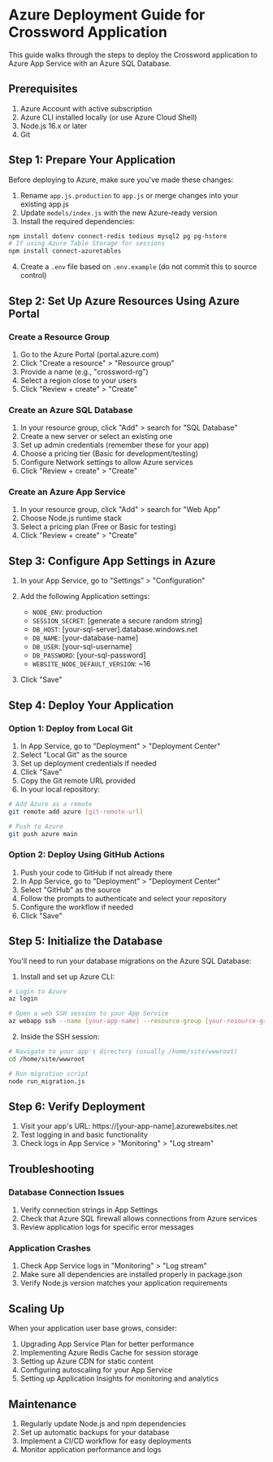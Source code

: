 # Azure Deployment Guide for Crossword Application

This guide walks through the steps to deploy the Crossword application to Azure App Service with an Azure SQL Database.

## Prerequisites

1. Azure Account with active subscription
2. Azure CLI installed locally (or use Azure Cloud Shell)
3. Node.js 16.x or later
4. Git

## Step 1: Prepare Your Application

Before deploying to Azure, make sure you've made these changes:

1. Rename `app.js.production` to `app.js` or merge changes into your existing app.js
2. Update `models/index.js` with the new Azure-ready version
3. Install the required dependencies:

```bash
npm install dotenv connect-redis tedious mysql2 pg pg-hstore
# If using Azure Table Storage for sessions
npm install connect-azuretables
```

4. Create a `.env` file based on `.env.example` (do not commit this to source control)

## Step 2: Set Up Azure Resources Using Azure Portal

### Create a Resource Group

1. Go to the Azure Portal (portal.azure.com)
2. Click "Create a resource" > "Resource group"
3. Provide a name (e.g., "crossword-rg")
4. Select a region close to your users
5. Click "Review + create" > "Create"

### Create an Azure SQL Database

1. In your resource group, click "Add" > search for "SQL Database"
2. Create a new server or select an existing one
3. Set up admin credentials (remember these for your app)
4. Choose a pricing tier (Basic for development/testing)
5. Configure Network settings to allow Azure services
6. Click "Review + create" > "Create"

### Create an Azure App Service

1. In your resource group, click "Add" > search for "Web App"
2. Choose Node.js runtime stack
3. Select a pricing plan (Free or Basic for testing)
4. Click "Review + create" > "Create"

## Step 3: Configure App Settings in Azure

1. In your App Service, go to "Settings" > "Configuration"
2. Add the following Application settings:
   - `NODE_ENV`: production
   - `SESSION_SECRET`: [generate a secure random string]
   - `DB_HOST`: [your-sql-server].database.windows.net
   - `DB_NAME`: [your-database-name]
   - `DB_USER`: [your-sql-username]
   - `DB_PASSWORD`: [your-sql-password]
   - `WEBSITE_NODE_DEFAULT_VERSION`: ~16

3. Click "Save"

## Step 4: Deploy Your Application

### Option 1: Deploy from Local Git

1. In App Service, go to "Deployment" > "Deployment Center"
2. Select "Local Git" as the source
3. Set up deployment credentials if needed
4. Click "Save"
5. Copy the Git remote URL provided
6. In your local repository:

```bash
# Add Azure as a remote
git remote add azure [git-remote-url]

# Push to Azure
git push azure main
```

### Option 2: Deploy Using GitHub Actions

1. Push your code to GitHub if not already there
2. In App Service, go to "Deployment" > "Deployment Center"
3. Select "GitHub" as the source
4. Follow the prompts to authenticate and select your repository
5. Configure the workflow if needed
6. Click "Save"

## Step 5: Initialize the Database

You'll need to run your database migrations on the Azure SQL Database:

1. Install and set up Azure CLI:

```bash
# Login to Azure
az login

# Open a web SSH session to your App Service
az webapp ssh --name [your-app-name] --resource-group [your-resource-group]
```

2. Inside the SSH session:

```bash
# Navigate to your app's directory (usually /home/site/wwwroot)
cd /home/site/wwwroot

# Run migration script
node run_migration.js
```

## Step 6: Verify Deployment

1. Visit your app's URL: https://[your-app-name].azurewebsites.net
2. Test logging in and basic functionality
3. Check logs in App Service > "Monitoring" > "Log stream"

## Troubleshooting

### Database Connection Issues

1. Verify connection strings in App Settings
2. Check that Azure SQL firewall allows connections from Azure services
3. Review application logs for specific error messages

### Application Crashes

1. Check App Service logs in "Monitoring" > "Log stream"
2. Make sure all dependencies are installed properly in package.json
3. Verify Node.js version matches your application requirements

## Scaling Up

When your application user base grows, consider:

1. Upgrading App Service Plan for better performance
2. Implementing Azure Redis Cache for session storage
3. Setting up Azure CDN for static content
4. Configuring autoscaling for your App Service
5. Setting up Application Insights for monitoring and analytics

## Maintenance

1. Regularly update Node.js and npm dependencies
2. Set up automatic backups for your database
3. Implement a CI/CD workflow for easy deployments
4. Monitor application performance and logs
